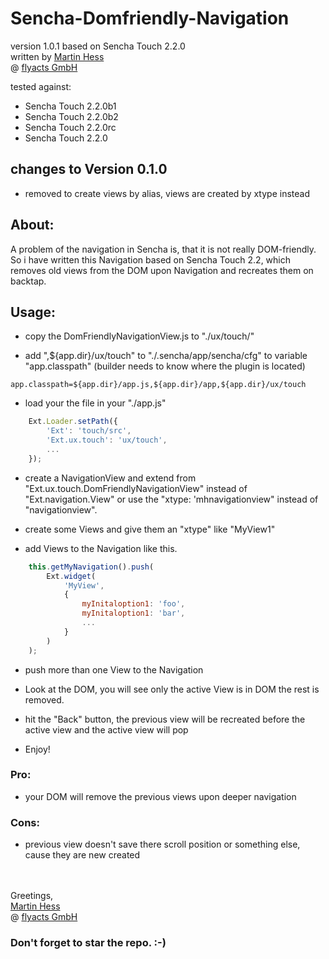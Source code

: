 Sencha-Domfriendly-Navigation
=============================

version 1.0.1
based on Sencha Touch 2.2.0  
written by [Martin Hess](https://github.com/p5hema2)  
@ [flyacts GmbH](http://www.flyacts.com)

tested against:   
- Sencha Touch 2.2.0b1  
- Sencha Touch 2.2.0b2  
- Sencha Touch 2.2.0rc  
- Sencha Touch 2.2.0

## changes to Version 0.1.0

- removed to create views by alias, views are created by xtype instead


## About:

A problem of the navigation in Sencha is, that it is not really DOM-friendly.  
So i have written this Navigation based on Sencha Touch 2.2, which removes old views from the DOM upon Navigation and recreates them on backtap.

## Usage:


- copy the DomFriendlyNavigationView.js to "./ux/touch/"

- add ",${app.dir}/ux/touch" to "./.sencha/app/sencha/cfg" to variable "app.classpath" 
(builder needs to know where the plugin is located)

```
app.classpath=${app.dir}/app.js,${app.dir}/app,${app.dir}/ux/touch
```

- load your the file in your "./app.js"

```javascript
    Ext.Loader.setPath({
    	'Ext': 'touch/src',
    	'Ext.ux.touch': 'ux/touch',
    	...
    });
```
- create a NavigationView and extend from "Ext.ux.touch.DomFriendlyNavigationView" instead of "Ext.navigation.View"
or use the "xtype: 'mhnavigationview" instead of "navigationview".

- create some Views and give them an "xtype" like "MyView1"

- add Views to the Navigation like this.

```javascript
    this.getMyNavigation().push(
    	Ext.widget(
    		'MyView',
    		{
    			myInitaloption1: 'foo',
    			myInitaloption1: 'bar',
    			...
    		}
    	)
    ); 
```
- push more than one View to the Navigation

- Look at the DOM, you will see only the active View is in DOM the rest is removed.

- hit the "Back" button, the previous view will be recreated before the active view and the active view will pop

- Enjoy!


### Pro:


- your DOM will remove the previous views upon deeper navigation

### Cons:

- previous view doesn't save there scroll position or something else, cause they are new created

<br><br>
Greetings,  
[Martin Hess](https://github.com/p5hema2)  
@ [flyacts GmbH](http://www.flyacts.com)
### Don't forget to star the repo. :-)